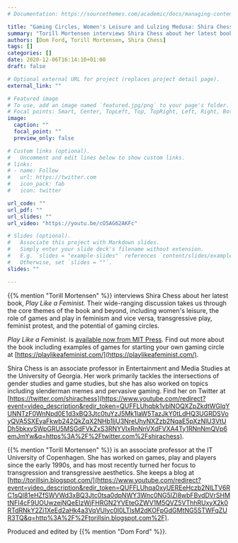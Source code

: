 ```yaml
---
# Documentation: https://sourcethemes.com/academic/docs/managing-content/

title: "Gaming Circles, Women's Leisure and Lulzing Medusa: Shira Chess interviewed by Torill Mortensen"
summary: "Torill Mortensen interviews Shira Chess about her latest book, Play Like a Feminist. Their wide-ranging discussion takes us through the core themes of the book and beyond, including women's leisure, the role of games and play in feminism and vice versa, transgressive play, feminist protest, and the potential of gaming circles."
authors: [Dom Ford, Torill Mortensen, Shira Chess]
tags: []
categories: []
date: 2020-12-06T16:14:10+01:00
draft: false

# Optional external URL for project (replaces project detail page).
external_link: ""

# Featured image
# To use, add an image named `featured.jpg/png` to your page's folder.
# Focal points: Smart, Center, TopLeft, Top, TopRight, Left, Right, BottomLeft, Bottom, BottomRight.
image:
  caption: ""
  focal_point: ""
  preview_only: false

# Custom links (optional).
#   Uncomment and edit lines below to show custom links.
# links:
# - name: Follow
#   url: https://twitter.com
#   icon_pack: fab
#   icon: twitter

url_code: ""
url_pdf: ""
url_slides: ""
url_video: "https://youtu.be/cO5AG62AKFc"

# Slides (optional).
#   Associate this project with Markdown slides.
#   Simply enter your slide deck's filename without extension.
#   E.g. `slides = "example-slides"` references `content/slides/example-slides.md`.
#   Otherwise, set `slides = ""`.
slides: ""

---
```


{{% mention "Torill Mortensen" %}} interviews Shira Chess about her latest book, *Play Like a Feminist.* Their wide-ranging discussion takes us through the core themes of the book and beyond, including women's leisure, the role of games and play in feminism and vice versa, transgressive play, feminist protest, and the potential of gaming circles.

*Play Like a Feminist.* is [available now from MIT Press](https://mitpress.mit.edu/books/play-feminist). Find out more about the book including examples of games for starting your own gaming circle at [https://playlikeafeminist.com/](https://playlikeafeminist.com/). 

Shira Chess is an associate professor in Entertainment and Media Studies at the University of Georgia. Her work primarily tackles the intersections of gender studies and game studies, but she has also worked on topics including slenderman memes and pervasive gaming. Find her on Twitter at [https://twitter.com/shirachess](https://www.youtube.com/redirect?event=video_description&redir_token=QUFFLUhqbk1yblNOQXZpZkdtWGlqYUNNTzF0WnNpd0E1d3xBQ3Jtc0tuYzJ5Mk1IaW5TazJkY0tLdHQ3UGRDSVoyQVA5SXEyaFkwb242QkZqX2NHb1ljU3NreUhyNXZzb2NqaE5pXzNlU3VtUDh5bkxySWpGRU5MSGdFVkZxS3RNYVIxRnNnVXdFVXA4Ty1RNnNmQVp6emJmYw&q=https%3A%2F%2Ftwitter.com%2Fshirachess).

{{% mention "Torill Mortensen" %}} is an associate professor at the IT University of Copenhagen. She has worked on games, play and players since the early 1990s, and has most recently turned her focus to transgression and transgressive aesthetics. She keeps a blog at [http://torillsin.blogspot.com/](https://www.youtube.com/redirect?event=video_description&redir_token=QUFFLUhqa0xyUEREeHczb2NlLTV6RC1sQl81eHZfSWVWd3xBQ3Jtc0tsa0dpNWY3Wnc0NG5lZl8wbFBvdDVrSHMtNFI4cF9UOUwzejNQeEIzWjFHRGN2YVEteGZWV1M5QVZ5VThhRUxyX2k0RTdRNkY2Zi1XeEd2aHk4a3VqVUIyc0I0LTlsM2dKOFpGdGMtNG5STWFqZUR3TQ&q=http%3A%2F%2Ftorillsin.blogspot.com%2F).

Produced and edited by {{% mention "Dom Ford" %}}.





